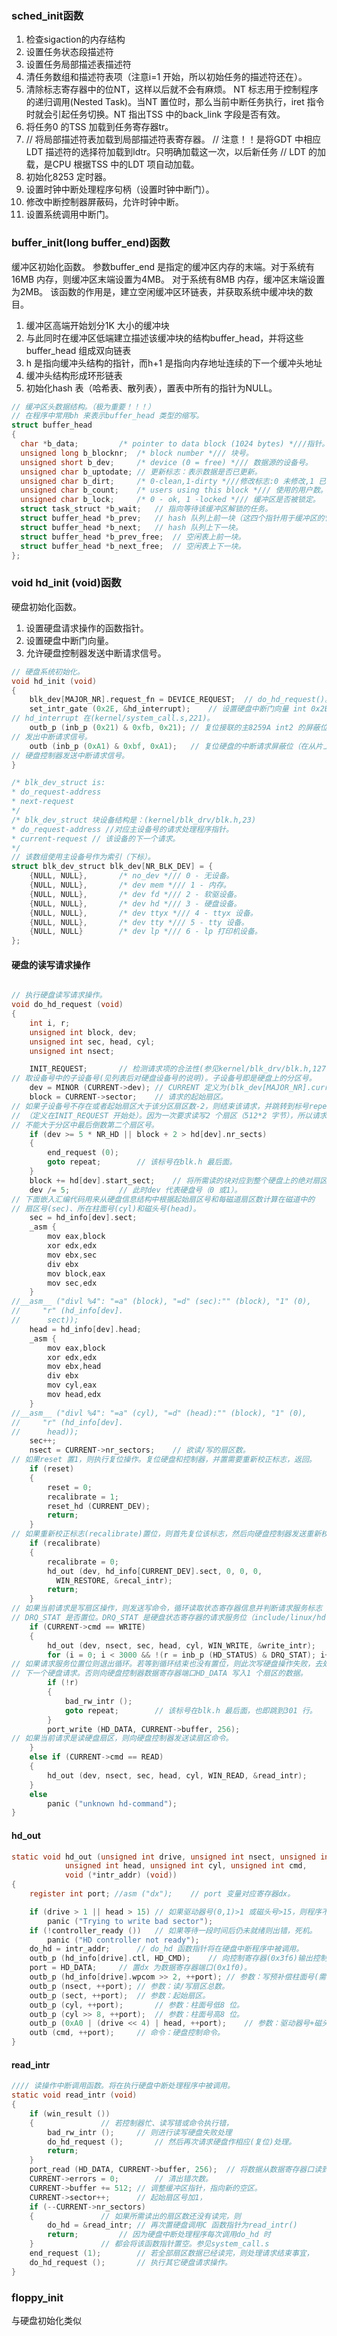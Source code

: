 ### sched_init函数

1. 检查sigaction的内存结构
2. 设置任务状态段描述符
3. 设置任务局部描述表描述符
4. 清任务数组和描述符表项（注意i=1 开始，所以初始任务的描述符还在）。
5. 清除标志寄存器中的位NT，这样以后就不会有麻烦。  NT 标志用于控制程序的递归调用(Nested Task)。当NT 置位时，那么当前中断任务执行，iret 指令时就会引起任务切换。NT 指出TSS 中的back_link 字段是否有效。
6. 将任务0 的TSS 加载到任务寄存器tr。
7. // 将局部描述符表加载到局部描述符表寄存器。
// 注意！！是将GDT 中相应LDT 描述符的选择符加载到ldtr。只明确加载这一次，以后新任务
// LDT 的加载，是CPU 根据TSS 中的LDT 项自动加载。
8. 初始化8253 定时器。
10. 设置时钟中断处理程序句柄（设置时钟中断门）。
11. 修改中断控制器屏蔽码，允许时钟中断。
12. 设置系统调用中断门。


### buffer_init(long buffer_end)函数

缓冲区初始化函数。
参数buffer_end 是指定的缓冲区内存的末端。对于系统有16MB 内存，则缓冲区末端设置为4MB。
对于系统有8MB 内存，缓冲区末端设置为2MB。
该函数的作用是，建立空闲缓冲区环链表，并获取系统中缓冲块的数目。
1. 缓冲区高端开始划分1K 大小的缓冲块
2. 与此同时在缓冲区低端建立描述该缓冲块的结构buffer_head，并将这些buffer_head 组成双向链表
3. h 是指向缓冲头结构的指针，而h+1 是指向内存地址连续的下一个缓冲头地址
4. 缓冲头结构形成环形链表
5. 初始化hash 表（哈希表、散列表），置表中所有的指针为NULL。



```c
// 缓冲区头数据结构。（极为重要！！！）
// 在程序中常用bh 来表示buffer_head 类型的缩写。
struct buffer_head
{
  char *b_data;			/* pointer to data block (1024 bytes) *///指针。
  unsigned long b_blocknr;	/* block number */// 块号。
  unsigned short b_dev;		/* device (0 = free) */// 数据源的设备号。
  unsigned char b_uptodate;	// 更新标志：表示数据是否已更新。
  unsigned char b_dirt;		/* 0-clean,1-dirty *///修改标志:0 未修改,1 已修改.
  unsigned char b_count;	/* users using this block */// 使用的用户数。
  unsigned char b_lock;		/* 0 - ok, 1 -locked */// 缓冲区是否被锁定。
  struct task_struct *b_wait;	// 指向等待该缓冲区解锁的任务。
  struct buffer_head *b_prev;	// hash 队列上前一块（这四个指针用于缓冲区的管理）。
  struct buffer_head *b_next;	// hash 队列上下一块。
  struct buffer_head *b_prev_free;	// 空闲表上前一块。
  struct buffer_head *b_next_free;	// 空闲表上下一块。
};
```

### void hd_init (void)函数

硬盘初始化函数。
1. 设置硬盘请求操作的函数指针。
2. 设置硬盘中断门向量。
2. 允许硬盘控制器发送中断请求信号。


```c
// 硬盘系统初始化。
void hd_init (void)
{
	blk_dev[MAJOR_NR].request_fn = DEVICE_REQUEST;	// do_hd_request()。
	set_intr_gate (0x2E, &hd_interrupt);	// 设置硬盘中断门向量 int 0x2E(46)。
// hd_interrupt 在(kernel/system_call.s,221)。
	outb_p (inb_p (0x21) & 0xfb, 0x21);	// 复位接联的主8259A int2 的屏蔽位，允许从片
// 发出中断请求信号。
	outb (inb_p (0xA1) & 0xbf, 0xA1);	// 复位硬盘的中断请求屏蔽位（在从片上），允许
// 硬盘控制器发送中断请求信号。
}

/* blk_dev_struct is:
* do_request-address
* next-request
*/
/* blk_dev_struct 块设备结构是：(kernel/blk_drv/blk.h,23)
* do_request-address //对应主设备号的请求处理程序指针。
* current-request // 该设备的下一个请求。
*/
// 该数组使用主设备号作为索引（下标）。
struct blk_dev_struct blk_dev[NR_BLK_DEV] = {
	{NULL, NULL},		/* no_dev */// 0 - 无设备。
	{NULL, NULL},		/* dev mem */// 1 - 内存。
	{NULL, NULL},		/* dev fd */// 2 - 软驱设备。
	{NULL, NULL},		/* dev hd */// 3 - 硬盘设备。
	{NULL, NULL},		/* dev ttyx */// 4 - ttyx 设备。
	{NULL, NULL},		/* dev tty */// 5 - tty 设备。
	{NULL, NULL}		/* dev lp */// 6 - lp 打印机设备。
};
```
#### 硬盘的读写请求操作

```c

// 执行硬盘读写请求操作。
void do_hd_request (void)
{
	int i, r;
	unsigned int block, dev;
	unsigned int sec, head, cyl;
	unsigned int nsect;

	INIT_REQUEST;		// 检测请求项的合法性(参见kernel/blk_drv/blk.h,127)。
// 取设备号中的子设备号(见列表后对硬盘设备号的说明)。子设备号即是硬盘上的分区号。
	dev = MINOR (CURRENT->dev);	// CURRENT 定义为(blk_dev[MAJOR_NR].current_request)。
	block = CURRENT->sector;	// 请求的起始扇区。
// 如果子设备号不存在或者起始扇区大于该分区扇区数-2，则结束该请求，并跳转到标号repeat 处
// （定义在INIT_REQUEST 开始处）。因为一次要求读写2 个扇区（512*2 字节），所以请求的扇区号
// 不能大于分区中最后倒数第二个扇区号。
	if (dev >= 5 * NR_HD || block + 2 > hd[dev].nr_sects)
	{
		end_request (0);
		goto repeat;		// 该标号在blk.h 最后面。
	}
	block += hd[dev].start_sect;	// 将所需读的块对应到整个硬盘上的绝对扇区号。
	dev /= 5;			// 此时dev 代表硬盘号（0 或1）。
// 下面嵌入汇编代码用来从硬盘信息结构中根据起始扇区号和每磁道扇区数计算在磁道中的
// 扇区号(sec)、所在柱面号(cyl)和磁头号(head)。
	sec = hd_info[dev].sect;
	_asm {
		mov eax,block
		xor edx,edx
		mov ebx,sec
		div ebx
		mov block,eax
		mov sec,edx
	}
//__asm__ ("divl %4": "=a" (block), "=d" (sec):"" (block), "1" (0),
//	   "r" (hd_info[dev].
//		sect));
	head = hd_info[dev].head;
	_asm {
		mov eax,block
		xor edx,edx
		mov ebx,head
		div ebx
		mov cyl,eax
		mov head,edx
	}
//__asm__ ("divl %4": "=a" (cyl), "=d" (head):"" (block), "1" (0),
//	   "r" (hd_info[dev].
//		head));
	sec++;
	nsect = CURRENT->nr_sectors;	// 欲读/写的扇区数。
// 如果reset 置1，则执行复位操作。复位硬盘和控制器，并置需要重新校正标志，返回。
	if (reset)
	{
		reset = 0;
		recalibrate = 1;
		reset_hd (CURRENT_DEV);
		return;
	}
// 如果重新校正标志(recalibrate)置位，则首先复位该标志，然后向硬盘控制器发送重新校正命令。
	if (recalibrate)
	{
		recalibrate = 0;
		hd_out (dev, hd_info[CURRENT_DEV].sect, 0, 0, 0,
		  WIN_RESTORE, &recal_intr);
		return;
	}
// 如果当前请求是写扇区操作，则发送写命令，循环读取状态寄存器信息并判断请求服务标志
// DRQ_STAT 是否置位。DRQ_STAT 是硬盘状态寄存器的请求服务位（include/linux/hdreg.h，27）。
	if (CURRENT->cmd == WRITE)
	{
		hd_out (dev, nsect, sec, head, cyl, WIN_WRITE, &write_intr);
		for (i = 0; i < 3000 && !(r = inb_p (HD_STATUS) & DRQ_STAT); i++)
// 如果请求服务位置位则退出循环。若等到循环结束也没有置位，则此次写硬盘操作失败，去处理
// 下一个硬盘请求。否则向硬盘控制器数据寄存器端口HD_DATA 写入1 个扇区的数据。
		if (!r)
		{
			bad_rw_intr ();
			goto repeat;		// 该标号在blk.h 最后面，也即跳到301 行。
		}
		port_write (HD_DATA, CURRENT->buffer, 256);
// 如果当前请求是读硬盘扇区，则向硬盘控制器发送读扇区命令。
	}
	else if (CURRENT->cmd == READ)
	{
		hd_out (dev, nsect, sec, head, cyl, WIN_READ, &read_intr);
	}
	else
		panic ("unknown hd-command");
}

```

#### hd_out

```c
static void hd_out (unsigned int drive, unsigned int nsect, unsigned int sect,
		    unsigned int head, unsigned int cyl, unsigned int cmd,
		    void (*intr_addr) (void))
{
	register int port; //asm ("dx");	// port 变量对应寄存器dx。

	if (drive > 1 || head > 15)	// 如果驱动器号(0,1)>1 或磁头号>15，则程序不支持。
		panic ("Trying to write bad sector");
	if (!controller_ready ())	// 如果等待一段时间后仍未就绪则出错，死机。
		panic ("HD controller not ready");
	do_hd = intr_addr;		// do_hd 函数指针将在硬盘中断程序中被调用。
	outb_p (hd_info[drive].ctl, HD_CMD);	// 向控制寄存器(0x3f6)输出控制字节。
	port = HD_DATA;		// 置dx 为数据寄存器端口(0x1f0)。
	outb_p (hd_info[drive].wpcom >> 2, ++port);	// 参数：写预补偿柱面号(需除4)。
	outb_p (nsect, ++port);	// 参数：读/写扇区总数。
	outb_p (sect, ++port);	// 参数：起始扇区。
	outb_p (cyl, ++port);		// 参数：柱面号低8 位。
	outb_p (cyl >> 8, ++port);	// 参数：柱面号高8 位。
	outb_p (0xA0 | (drive << 4) | head, ++port);	// 参数：驱动器号+磁头号。
	outb (cmd, ++port);		// 命令：硬盘控制命令。
}
```
#### read_intr

```c
//// 读操作中断调用函数。将在执行硬盘中断处理程序中被调用。
static void read_intr (void)
{
	if (win_result ())
	{				// 若控制器忙、读写错或命令执行错，
		bad_rw_intr ();		// 则进行读写硬盘失败处理
		do_hd_request ();		// 然后再次请求硬盘作相应(复位)处理。
		return;
	}
	port_read (HD_DATA, CURRENT->buffer, 256);	// 将数据从数据寄存器口读到请求结构缓冲区。
	CURRENT->errors = 0;		// 清出错次数。
	CURRENT->buffer += 512;	// 调整缓冲区指针，指向新的空区。
	CURRENT->sector++;		// 起始扇区号加1，
	if (--CURRENT->nr_sectors)
	{				// 如果所需读出的扇区数还没有读完，则
		do_hd = &read_intr;	// 再次置硬盘调用C 函数指针为read_intr()
		return;			// 因为硬盘中断处理程序每次调用do_hd 时
	}				// 都会将该函数指针置空。参见system_call.s
	end_request (1);		// 若全部扇区数据已经读完，则处理请求结束事宜，
	do_hd_request ();		// 执行其它硬盘请求操作。
}
```
### floppy_init

与硬盘初始化类似